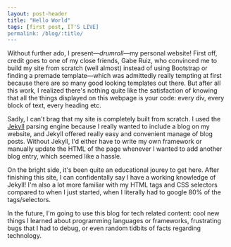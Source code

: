 ```yaml
---
layout: post-header
title: "Hello World"
tags: [first post, IT'S LIVE]
permalink: /blog/:title/
---
```


Without further ado, I present—*drumroll*—my personal website! First off, credit goes to one of my close friends, Gabe Ruiz, who convinced me to build my site from scratch (well almost) instead of using Bootstrap or finding a premade template—which was admittedly really tempting at first because there are so many good looking templates out there. But after all this work, I realized there's nothing quite like the satisfaction of knowing that all the things displayed on this webpage is your code: every div, every block of text, every heading etc.

Sadly, I can't brag that my site is completely built from scratch. I used the [Jekyll](http://jekyllrb.com/) parsing engine because I really wanted to include a blog on my website, and Jekyll offered really easy and convenient manage of blog posts. Without Jekyll, I'd either have to write my own framework or manually update the HTML of the page whenever I wanted to add another blog entry, which seemed like a hassle.

On the bright side, it's been quite an educational jourey to get here. After finishing this site, I can confidentally say I have a working knowledge of Jekyll! I'm also a lot more familiar with my HTML tags and CSS selectors compared to when I just started, when I literally had to google 80% of the tags/selectors.

In the future, I'm going to use this blog for tech related content: cool new things I learned about programming languages or frameworks, frustrating bugs that I had to debug, or even random tidbits of facts regarding technology.